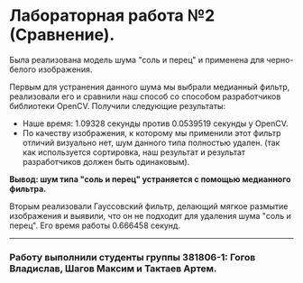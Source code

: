 # Лабораторная работа №2 (Сравнение).

Была реализована модель шума "соль и перец" и применена для черно-белого изображения.

Первым для устранения данного шума мы выбрали медианный фильтр, реализовали его и сравнили наш способ со способом разработчиков  библиотеки OpenCV. Получили следующие результаты:
* Наше время: 1.09328 секунды против 0.0539519 секунды у OpenCV. 
* По качеству изображения, к которому мы применили этот фильтр отличий визуально нет, шум данного типа полностью удален. (так как используется сортировка, наш результат и результат разработчиков должен быть одинаковым).

**Вывод: шум типа "соль и перец" устраняется с помощью медианного фильтра.**

Вторым реализовали Гауссовский фильтр, делающий мягкое размытие изображения и выявили, что он не подходит для удаления шума "соль и перец". Его время работы 0.666458 секунд. 
***
  
### Работу выполнили студенты группы 381806-1: Гогов Владислав, Шагов Максим и Тактаев Артем.
